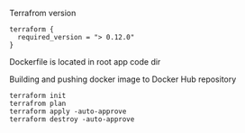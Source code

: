 Terrafrom version

```
terraform {
  required_version = "> 0.12.0"
}
```

Dockerfile is located in root app code dir

Building and pushing docker image to Docker Hub repository
```
terraform init
terrafrom plan
terraform apply -auto-approve
terraform destroy -auto-approve
```
